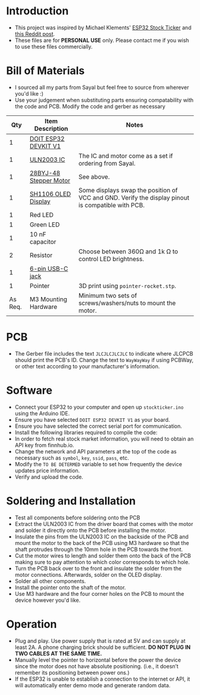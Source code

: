 # Introduction
* This project was inspired by Michael Klements' [ESP32 Stock Ticker](https://www.the-diy-life.com/bitcoin-ticker-using-an-esp32-and-oled-display/) and [this Reddit post](https://www.reddit.com/r/wallstreetbets/comments/lfkprt/finished_my_diy_project_just_in_time_for_gme_to/?rdt=59493).
* These files are for **PERSONAL USE** only. Please contact me if you wish to use these files commercially.
# Bill of Materials
* I sourced all my parts from Sayal but feel free to source from wherever you'd like :)
* Use your judgement when substituting parts ensuring compatability with the code and PCB. Modify the code and gerber as necessary

Qty | Item Description | Notes |
--- | --- | --- |
1 | [DOIT ESP32 DEVKIT V1](https://shop.sayal.com/products/1815-ha1?_pos=1&_sid=3067e8a6e&_ss=r)  |  |
1 | [ULN2003 IC](https://shop.sayal.com/products/1814-lc1?_pos=3&_sid=53d498842&_ss=r) | The IC and motor come as a set if ordering from Sayal. | 
1 | [28BYJ-48 Stepper Motor](https://shop.sayal.com/products/1814-lc1?_pos=3&_sid=53d498842&_ss=r) | See above. |
1 | [SH1106 OLED Display](https://shop.sayal.com/products/1814-fa1?_pos=1&_sid=ff4679778&_ss=r) | Some displays swap the position of VCC and GND. Verify the display pinout is compatible with PCB.|
1 | Red LED |  |
1 | Green LED |  |
1 | 10 nF capacitor |  |
2 | Resistor | Choose between 360Ω and 1k Ω to control LED brightness. |
1 | [6-pin USB-C jack](https://shop.sayal.com/products/amtc-1154?_pos=3&_sid=0e93b7e13&_ss=r) |  |
1 | Pointer | 3D print using `pointer-rocket.stp`. |
As Req. | M3 Mounting Hardware | Minimum two sets of screws/washers/nuts to mount the motor. |

# PCB
* The Gerber file includes the text `JLCJLCJLCJLC` to indicate where JLCPCB should print the PCB's ID. Change the text to `WayWayWay` if using PCBWay, or other text according to your manufacturer's information.

# Software
* Connect your ESP32 to your computer and open up `stockticker.ino` using the Arduino IDE.
* Ensure you have selected `DOIT ESP32 DEVKIT V1` as your board.
* Ensure you have selected the correct serial port for communication.
* Install the following libraries required to compile the code:
* In order to fetch real stock market information, you will need to obtain an API key from finnhub.io.
* Change the network and API parameters at the top of the code as necessary such as `symbol`, `key`, `ssid`, `pass`, etc.
* Modify the `TO BE DETERMED` variable to set how frequently the device updates price information.
* Verify and upload the code.

# Soldering and Installation
* Test all components before soldering onto the PCB
* Extract the ULN2003 IC from the driver board that comes with the motor and solder it directly onto the PCB before installing the motor.
* Insulate the pins from the ULN2003 IC on the backside of the PCB and mount the motor to the back of the PCB using M3 hardware so that the shaft protrudes through the 10mm hole in the PCB towards the front.
* Cut the motor wires to length and solder them onto the back of the PCB making sure to pay attention to which color corresponds to which hole.
* Turn the PCB back over to the front and insulate the solder from the motor connections. Afterwards, solder on the OLED display.
* Solder all other components.
* Install the pointer onto the shaft of the motor.
* Use M3 hardware and the four corner holes on the PCB to mount the device however you'd like.


# Operation
* Plug and play. Use power supply that is rated at 5V and can supply at least 2A. A phone charging brick should be sufficient. **DO NOT PLUG IN TWO CABLES AT THE SAME TIME.**
* Manually level the pointer to horizontal before the power the device since the motor does not have absolute positioning. (i.e., it doesn’t remember its positioning between power ons.)
* If the ESP32 is unable to establish a connection to the internet or API, it will automatically enter demo mode and generate random data.

  
  
   
